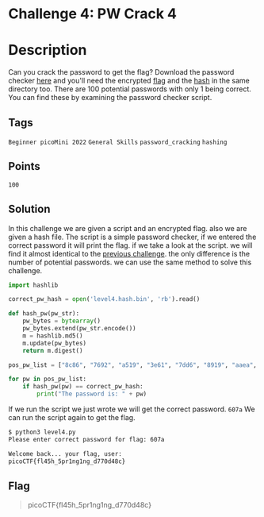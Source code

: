 # Challenge 4: PW Crack 4

# Description

Can you crack the password to get the flag? Download the password checker [here](https://artifacts.picoctf.net/c/60/level4.py) and you'll need the encrypted [flag](https://artifacts.picoctf.net/c/60/level4.flag.txt.enc) and the [hash](https://artifacts.picoctf.net/c/60/level4.hash.bin) in the same directory too. There are 100 potential passwords with only 1 being correct. You can find these by examining the password checker script.

## Tags

`Beginner picoMini 2022` `General Skills` `password_cracking` `hashing`

## Points

`100`

## Solution

In this challenge we are given a script and an encrypted flag. also we are given a hash file. The script is a simple password checker, if we entered the correct password it will print the flag. if we take a look at the script. we will find it almost identical to the [previous challenge](./PW-Crack-3.md). the only difference is the number of potential passwords. we can use the same method to solve this challenge.

```python
import hashlib

correct_pw_hash = open('level4.hash.bin', 'rb').read()

def hash_pw(pw_str):
    pw_bytes = bytearray()
    pw_bytes.extend(pw_str.encode())
    m = hashlib.md5()
    m.update(pw_bytes)
    return m.digest()

pos_pw_list = ["8c86", "7692", "a519", "3e61", "7dd6", "8919", "aaea", "f34b", "d9a2", "39f7", "626b", "dc78", "2a98", "7a85", "cd15", "80fa", "8571", "2f8a", "2ca6", "7e6b", "9c52", "7423", "a42c", "7da0", "95ab", "7de8", "6537", "ba1e", "4fd4", "20a0", "8a28", "2801", "2c9a", "4eb1", "22a5", "c07b", "1f39", "72bd", "97e9", "affc", "4e41", "d039", "5d30", "d13f", "c264", "c8be", "2221", "37ea", "ca5f", "fa6b", "5ada", "607a", "e469", "5681", "e0a4", "60aa", "d8f8", "8f35", "9474", "be73", "ef80", "ea43", "9f9e", "77d7", "d766", "55a0", "dc2d", "a970", "df5d", "e747", "dc69", "cc89", "e59a", "4f68", "14ff", "7928", "36b9", "eac6", "5c87", "da48", "5c1d", "9f63", "8b30", "5534", "2434", "4a82", "d72c", "9b6b", "73c5", "1bcf", "c739", "6c31", "e138", "9e77", "ace1", "2ede", "32e0", "3694", "fc92", "a7e2"]

for pw in pos_pw_list:
    if hash_pw(pw) == correct_pw_hash:
        print("The password is: " + pw)
```

If we run the script we just wrote we will get the correct password. `607a`
We can run the script again to get the flag.

```bash
$ python3 level4.py
Please enter correct password for flag: 607a

Welcome back... your flag, user:
picoCTF{fl45h_5pr1ng1ng_d770d48c}
```

## Flag

> picoCTF{fl45h_5pr1ng1ng_d770d48c}